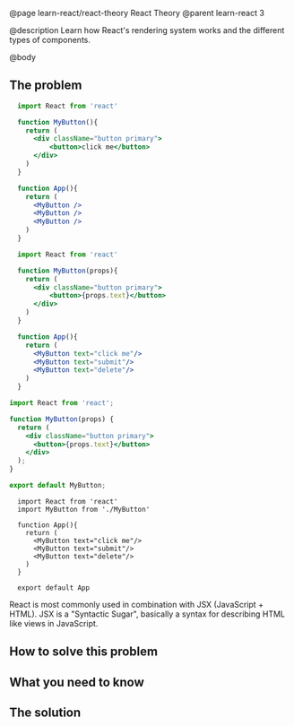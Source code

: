 @page learn-react/react-theory React Theory
@parent learn-react 3

@description Learn how React's rendering system works and the different types of components.

@body

## The problem


```jsx title="JSX can be put into components for reusability" subtitle="MyButton could now be re-used"
  import React from 'react'

  function MyButton(){
    return (
      <div className="button primary">
          <button>click me</button>
      </div>
    )
  }

  function App(){
    return (
      <MyButton />
      <MyButton />
      <MyButton />
    )
  }
```

```jsx title="JSX can be put into components for reusability" subtitle="You can even pass it data (props)"
  import React from 'react'

  function MyButton(props){
    return (
      <div className="button primary">
          <button>{props.text}</button>
      </div>
    )
  }

  function App(){
    return (
      <MyButton text="click me"/>
      <MyButton text="submit"/>
      <MyButton text="delete"/>
    )
  }
```

```jsx title="Often times components are packaged up into modules" subtitle="MyButton.js"
import React from 'react';

function MyButton(props) {
  return (
    <div className="button primary">
      <button>{props.text}</button>
    </div>
  );
}

export default MyButton;
```

```jsxx title="And then imported somewhere else" subtitle="App.jsx"
  import React from 'react'
  import MyButton from './MyButton'

  function App(){
    return (
      <MyButton text="click me"/>
      <MyButton text="submit"/>
      <MyButton text="delete"/>
    )
  }

  export default App
```







React is most commonly used in combination with JSX (JavaScript + HTML). JSX is a "Syntactic Sugar", basically a syntax for describing HTML like views in JavaScript. 


## How to solve this problem


## What you need to know


## The solution
